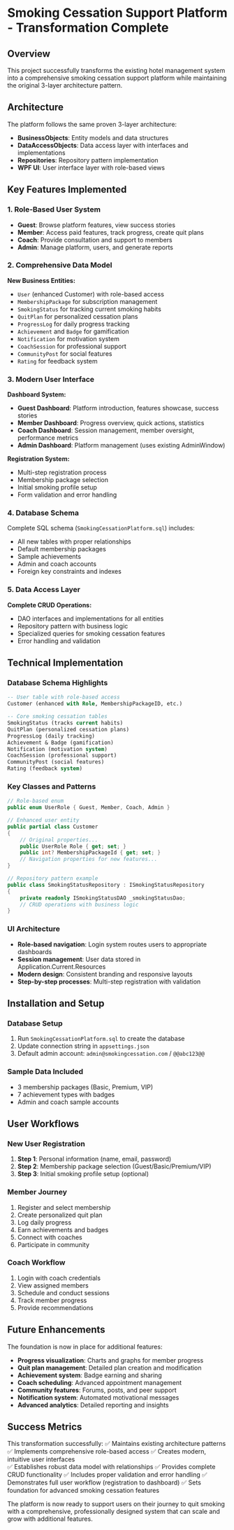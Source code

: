 # Smoking Cessation Support Platform - Transformation Complete

## Overview
This project successfully transforms the existing hotel management system into a comprehensive smoking cessation support platform while maintaining the original 3-layer architecture pattern.

## Architecture
The platform follows the same proven 3-layer architecture:
- **BusinessObjects**: Entity models and data structures
- **DataAccessObjects**: Data access layer with interfaces and implementations  
- **Repositories**: Repository pattern implementation
- **WPF UI**: User interface layer with role-based views

## Key Features Implemented

### 1. Role-Based User System
- **Guest**: Browse platform features, view success stories
- **Member**: Access paid features, track progress, create quit plans
- **Coach**: Provide consultation and support to members
- **Admin**: Manage platform, users, and generate reports

### 2. Comprehensive Data Model
**New Business Entities:**
- `User` (enhanced Customer) with role-based access
- `MembershipPackage` for subscription management
- `SmokingStatus` for tracking current smoking habits
- `QuitPlan` for personalized cessation plans
- `ProgressLog` for daily progress tracking
- `Achievement` and `Badge` for gamification
- `Notification` for motivation system
- `CoachSession` for professional support
- `CommunityPost` for social features
- `Rating` for feedback system

### 3. Modern User Interface
**Dashboard System:**
- **Guest Dashboard**: Platform introduction, features showcase, success stories
- **Member Dashboard**: Progress overview, quick actions, statistics
- **Coach Dashboard**: Session management, member oversight, performance metrics
- **Admin Dashboard**: Platform management (uses existing AdminWindow)

**Registration System:**
- Multi-step registration process
- Membership package selection
- Initial smoking profile setup
- Form validation and error handling

### 4. Database Schema
Complete SQL schema (`SmokingCessationPlatform.sql`) includes:
- All new tables with proper relationships
- Default membership packages
- Sample achievements
- Admin and coach accounts
- Foreign key constraints and indexes

### 5. Data Access Layer
**Complete CRUD Operations:**
- DAO interfaces and implementations for all entities
- Repository pattern with business logic
- Specialized queries for smoking cessation features
- Error handling and validation

## Technical Implementation

### Database Schema Highlights
```sql
-- User table with role-based access
Customer (enhanced with Role, MembershipPackageID, etc.)

-- Core smoking cessation tables
SmokingStatus (tracks current habits)
QuitPlan (personalized cessation plans)  
ProgressLog (daily tracking)
Achievement & Badge (gamification)
Notification (motivation system)
CoachSession (professional support)
CommunityPost (social features)
Rating (feedback system)
```

### Key Classes and Patterns
```csharp
// Role-based enum
public enum UserRole { Guest, Member, Coach, Admin }

// Enhanced user entity
public partial class Customer
{
    // Original properties...
    public UserRole Role { get; set; }
    public int? MembershipPackageId { get; set; }
    // Navigation properties for new features...
}

// Repository pattern example
public class SmokingStatusRepository : ISmokingStatusRepository
{
    private readonly ISmokingStatusDAO _smokingStatusDao;
    // CRUD operations with business logic
}
```

### UI Architecture
- **Role-based navigation**: Login system routes users to appropriate dashboards
- **Session management**: User data stored in Application.Current.Resources
- **Modern design**: Consistent branding and responsive layouts
- **Step-by-step processes**: Multi-step registration with validation

## Installation and Setup

### Database Setup
1. Run `SmokingCessationPlatform.sql` to create the database
2. Update connection string in `appsettings.json`
3. Default admin account: `admin@smokingcessation.com` / `@@abc123@@`

### Sample Data Included
- 3 membership packages (Basic, Premium, VIP)
- 7 achievement types with badges
- Admin and coach sample accounts

## User Workflows

### New User Registration
1. **Step 1**: Personal information (name, email, password)
2. **Step 2**: Membership package selection (Guest/Basic/Premium/VIP)
3. **Step 3**: Initial smoking profile setup (optional)

### Member Journey
1. Register and select membership
2. Create personalized quit plan
3. Log daily progress
4. Earn achievements and badges
5. Connect with coaches
6. Participate in community

### Coach Workflow
1. Login with coach credentials
2. View assigned members
3. Schedule and conduct sessions
4. Track member progress
5. Provide recommendations

## Future Enhancements

The foundation is now in place for additional features:
- **Progress visualization**: Charts and graphs for member progress
- **Quit plan management**: Detailed plan creation and modification
- **Achievement system**: Badge earning and sharing
- **Coach scheduling**: Advanced appointment management
- **Community features**: Forums, posts, and peer support
- **Notification system**: Automated motivational messages
- **Advanced analytics**: Detailed reporting and insights

## Success Metrics

This transformation successfully:
✅ Maintains existing architecture patterns
✅ Implements comprehensive role-based access
✅ Creates modern, intuitive user interfaces  
✅ Establishes robust data model with relationships
✅ Provides complete CRUD functionality
✅ Includes proper validation and error handling
✅ Demonstrates full user workflow (registration to dashboard)
✅ Sets foundation for advanced smoking cessation features

The platform is now ready to support users on their journey to quit smoking with a comprehensive, professionally designed system that can scale and grow with additional features.